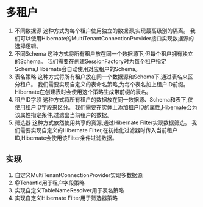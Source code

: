 # 多租户

1. 不同数据源
   这种方式为每个租户使用独立的数据源,实现最高级别的隔离。
   我们可以使用Hibernate的MultiTenantConnectionProvider接口实现数据源的选择逻辑。
2. 不同Schema
   这种方式将所有租户放在同一个数据源下,但每个租户拥有独立的Schema。
   我们需要在创建SessionFactory时为每个租户指定Schema,Hibernate会自动使用对应租户的Schema。
3. 表名策略
   这种方式将所有租户放在同一个数据源和Schema下,通过表名来区分租户。
   我们需要实现自定义的表命名策略,为每个表名加上租户ID前缀。Hibernate在创建表时会使用这个策略生成带前缀的表名。
4. 租户ID字段
   这种方式将所有租户的数据放在同一数据源、Schema和表下,仅使用租户ID字段来区分。
   我们需要在实体上添加租户ID的属性,Hibernate会为该属性指定条件,过滤出当前租户的数据。
5. 筛选器
   这种方式依然使用共享的资源,通过Hibernate Filter实现数据筛选。
   我们需要实现自定义的Hibernate Filter,在初始化过滤器时传入当前租户ID,Hibernate会使用该Filter条件过滤数据。

## 实现

1. 自定义MultiTenantConnectionProvider实现多数据源
2. @TenantId用于租户字段策略
3. 实现自定义TableNameResolver用于表名策略
4. 实现自定义Hibernate Filter用于筛选器策略

